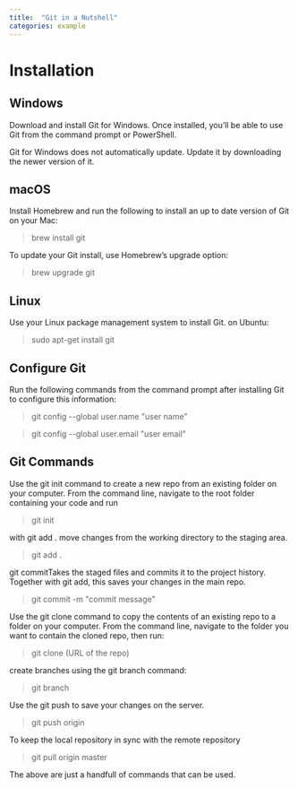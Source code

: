 ```yaml
---
title:  "Git in a Nutshell"
categories: example
---
```

# Installation
## Windows

Download and install Git for Windows. Once installed, you’ll be able to use Git from the command prompt or PowerShell.

Git for Windows does not automatically update. Update it by downloading the newer version of it.

## macOS

Install Homebrew and run the following to install an up to date version of Git on your Mac:

> brew install git

To update your Git install, use Homebrew’s upgrade option:

> brew upgrade git

## Linux

Use your Linux package management system to install Git. on Ubuntu:

> sudo apt-get install git

## Configure Git

Run the following commands from the command prompt after installing Git to configure this information:

> git config --global user.name "user name"

> git config --global user.email "user email"

## Git Commands

Use the git init command to create a new repo from an existing folder on your computer. From the command line, navigate to the root folder containing your code and run

> git init

with git add . move changes from the working directory to the staging area.

> git add .

git commitTakes the staged files and commits it to the project history. Together with git add, this saves your changes in the main repo.

> git commit -m "commit message"

Use the git clone command to copy the contents of an existing repo to a folder on your computer. From the command line, navigate to the folder you want to contain the cloned repo, then run:

> git clone (URL of the repo)

create branches using the git branch command:

> git branch <branchname>

Use the git push to save your changes on the server.

> git push origin <branchname>

To keep the local repository in sync with the remote repository

> git pull origin master

The above are just a handfull of commands that can be used.
